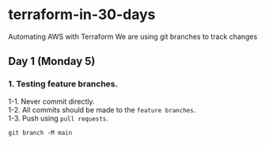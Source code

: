 # terraform-in-30-days

Automating AWS with Terraform
We are using git branches to track changes

## Day 1 (Monday 5)

### 1. Testing feature branches.    
1-1. Never commit directly.   
1-2. All commits should be made to the `feature branches`.  
1-3. Push using `pull requests`.  

`git branch -M main`